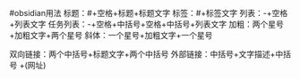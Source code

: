 #obsidian用法
标题：#+空格+标题+标题文字
标签：#+标签文字
列表：-+空格+列表文字
任务列表：-+空格+中括号+空格+中括号+列表文字
加粗：两个星号+加粗文字+两个星号
斜体：一个星号+加粗文字+一个星号

双向链接：两个中括号+标题文字+两个中括号
外部链接：中括号+文字描述+中括号 +(网址)

